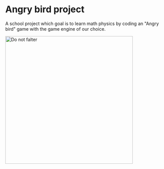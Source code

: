 # Angry bird project

A school project which goal is to learn math physics by coding an "Angry bird" game with the game engine of our choice.

<img src="https://pbs.twimg.com/media/GJsUtIlWcAAHG3-?format=jpg&name=large" alt="Do not falter" width="400" />
